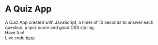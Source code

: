# A Quiz App
A Quiz App created with JavaScript, a timer of 10 seconds to answer each question, a quiz score and good CSS styling.
<br>
Have fun!
<br>
Live code [here](https://contigen.github.io/Quiz-App/)
